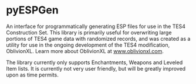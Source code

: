 # pyESPGen
An interface for programmatically generating ESP files for use in the TES4 Construction Set.
This library is primarily useful for overwriting large portions of TES4 game data with randomized records, and was created as a utility for use in the ongoing development of the TES4 modification, OblivionXL. Learn more about OblivionXL at www.oblivionxl.com.

The library currently only supports Enchantments, Weapons and Leveled Item lists. It is currently not very user friendly, but will be greatly improved upon as time permits.